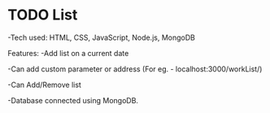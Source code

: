 # **TODO List**

-Tech used: HTML, CSS, JavaScript, Node.js, MongoDB

Features:
  -Add list on a current date

  -Can add custom parameter or address (For eg. - localhost:3000/workList/)

  -Can Add/Remove list

  -Database connected using MongoDB.
